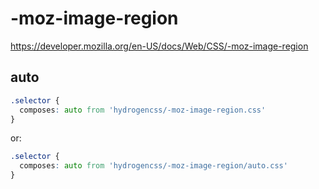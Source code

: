 # -moz-image-region

https://developer.mozilla.org/en-US/docs/Web/CSS/-moz-image-region

## auto
```css
.selector {
  composes: auto from 'hydrogencss/-moz-image-region.css'
}
```

or:
```css
.selector {
  composes: auto from 'hydrogencss/-moz-image-region/auto.css'
}
```

